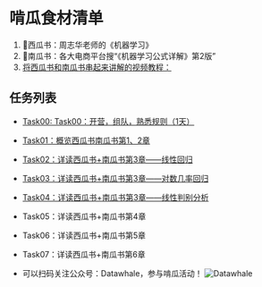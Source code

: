 
# 啃瓜食材清单
1. 🍉西瓜书：周志华老师的《机器学习》
2. 🎃南瓜书：各大电商平台搜“《机器学习公式详解》第2版”
3. [将西瓜书和南瓜书串起来讲解的视频教程：](https://www.bilibili.com/video/BV1Mh411e7VU)

## 任务列表

- [Task00: Task00：开营，组队，熟悉规则（1天）](https://github.com/creators2019/machine-learning-/blob/main/task00.md)
- [Task01：概览西瓜书南瓜书第1、2章](https://github.com/creators2019/machine-learning-/blob/main/task01.md)
- [Task02：详读西瓜书+南瓜书第3章——线性回归](https://github.com/creators2019/machine-learning-/blob/main/task02.md)
- [Task03：详读西瓜书+南瓜书第3章——对数几率回归](https://github.com/creators2019/machine-learning-/blob/main/task03.md)
- [Task04：详读西瓜书+南瓜书第3章——线性判别分析](https://github.com/creators2019/machine-learning-/blob/main/task04.md)
- Task05：详读西瓜书+南瓜书第4章
- Task06：详读西瓜书+南瓜书第5章
- Task07：详读西瓜书+南瓜书第6章

- 可以扫码关注公众号：Datawhale，参与啃瓜活动！
![Datawhale](https://datawhale-business.oss-cn-hangzhou.aliyuncs.com/87/dashboard/1730810362799/image.png)




